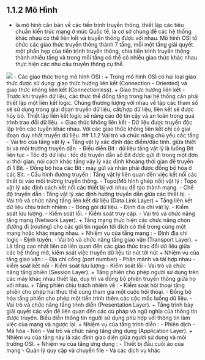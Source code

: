## 1.1.2 Mô Hình 

- là mô hình căn bản về các tiến trình truyền thông, thiết lập các tiêu chuẩn kiến trúc mạng ở mức Quốc tế, 
là cơ sở chung để các hệ thống khác nhau có thể liên kết và truyền thông được với nhau. Mô hình OSI tổ chức 
các giao thức truyền thông thành 7 tầng, mỗi một tầng giải quyết một phần hẹp của tiến trình truyền thông, 
chia tiến trình truyền thông thành nhiều tầng và trong mỗi tầng có thể có nhiều giao thức khác nhau thực hiện 
các nhu cầu truyền thông cụ thể.
<img src="../jmg/osi.PNG">
- Các giao thức trong mô hình OSI :
    + Trong mô hình OSI có hai loại giao thức được sử dụng: giao thức hướng liên kết (Connection – Oriented) 
    và giao thức không liên kết (Connectionless).
    + Giao thức hướng liên kết
        - Trước khi truyền dữ liệu, các thực thể đồng tầng trong hai hệ thống cần phải thiết lập một liên kết logic. 
        Chúng thương lượng với nhau về tập các tham số sẽ sử dụng trong giai đoạn truyền dữ liệu, cắt/hợp dữ liệu, 
        liên kết sẽ được hủy bỏ. Thiết lập liên kết logic sẽ nâng cao độ tin cậy và an toàn trong quá trình trao đổi dữ liệu.
    + Giao thức không liên kết
    - Dữ liệu được truyền độc lập trên các tuyến khác nhau. Với các giao thức không liên kết chỉ có giai đoạn duy nhất truyền dữ liệu.
## 1.1.2  Vai trò và chức năng chủ yếu các tầng
-  Vai trò của tầng vật lý 
     + Tầng vật lý xác định đặc điểm/đặc tính. giữa thiết bị và môi trường truyền dẫn.
        - Biểu diễn Bit : dữ liệu tầng vật lý là luồng Bit liên tục 
        - Tốc độ dữ liệu : tốc độ truyền dẫn số Bit được gửi đi trong một đơn vị thời gian.
            nói cách khác tầng vậy lý xác định khoảng thời gian để truyền đi 1 Bit.
        - Đồng bộ hóa các Bit : mày gừi và nhận phải được đồng bộ hóa ở các Bit.
        - Cấu hình đường truyền : Tầng vật lý liên quan đến việc kết nối các thiết bị vào môi trường truyền thông.
        - Topo(Mô hình ghép nối) vật lý : Topo vật lý xác định cách kết nối các thiết bị với nhau để tạo thành mạng.
        - Chế độ truyền dẫn : Tầng vật lý xác định hướng truyền dẫn giữa các thiết bị.
-  Vai trò và chức năng tầng liên kết dữ liệu (Data Link Layer)
      + Tầng liên kết dữ liệu chịu trách nhiệm :
        - Đóng gói dữ liệu.
        - Định địa chỉ vật lý. 
        - Kiểm soát lưu lượng.
        - Kiểm soát lỗi.
        - Kiểm soát truy cập.  
-  Vai trò và chức năng tầng mạng (Network Layer).
    + Tầng mạng thực hiện các chức năng chọn đường đi (routing) cho các gói tin nguồn tới đích có thể trong cùng một mạng
          hoặc khác mạng nhau. 
    + Nhiệm vụ của tầng mạng :
        - Định địa chỉ logic
        - Định tuyến.
-  Vai trò và chức năng tầng giao vận (Transport Layer).
    + Là tầng cao nhất liên có liên quan đến các giao thức trao đổi dữ liệu giữa các hệ thống mở, 
        kiểm soát việc truyền dữ liệu từ nút tới nút 
    + Nhiệm vụ của tầng giao vận : 
        - Địa chỉ cổng (port number)
        - Phân mảnh và tái hợp nhau
        - kiểm soát kết nối 
        - Kiểm soát lưu lượng
        - Kiểm soát lỗi
-  Vai trò và chức năng tầng phiên (Session Layer).
    + Tầng phiên cho phép người sử dụng trên các máy khác nhau thiết lập, duy trì và đồng bộ phiên truyền thông giữa họ với nhau. 
    + Tầng phiên chịu trách nhiệm về : 
        - Kiểm soát hội thoại tầng phiên cho phép hai thực thể cùng tham gia một cuộc hội thoại.
        - Đồng bộ hóa tầng phiến cho phép một tiến trình thêm các cộc mốc luồng dữ liệu.
-   Vai trò và chức năng tầng trình diễn (Presentation Layer).
    + Tầng trình bày giải quyết các vấn đề liên quan đến các cú pháp và ngữ nghĩa của thông tin được truyền.
        Biểu diễn thông tin người sử dụng phù hợp với thông tin làm việc của mạng và ngược lại.
    + Nhiệm vụ của tầng trình diễn :
        - Phiên dịch 
        - Mã hóa
        - Nén
-   Vai trò và chức năng tầng ứng dụng (Application Layer).
    +  Nhiệm vụ của tầng này là xác định giao diện giữa người sử dụng và môi trường OSI.
    +  Nhiệm vụ của tầng ứng dụng : 
        - Thiết bị đầu cuối ảo của mạng
        - Quản lý quy cập và chuyển file
        - Và các dịch vụ khác
   
  

    